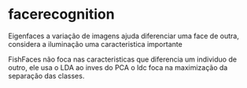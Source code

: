 # facerecognition

Eigenfaces a variação de imagens ajuda diferenciar uma face de outra, considera a iluminação uma caracteristica importante 


FishFaces não foca nas caracteristicas que diferencia um individuo de outro, ele usa o LDA ao inves do PCA o ldc foca na maximização da separação das classes. 
